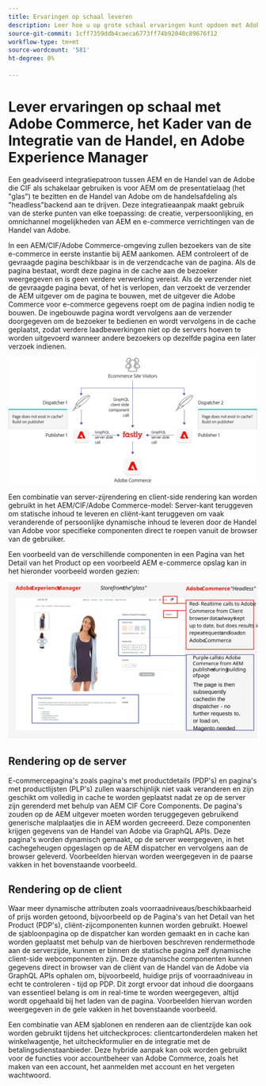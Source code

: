 ```yaml
---
title: Ervaringen op schaal leveren
description: Leer hoe u op grote schaal ervaringen kunt opdoen met Adobe Commerce en Adobe Experience Manager.
source-git-commit: 1cff7359ddb4caeca6773ff74b92048c89676f12
workflow-type: tm+mt
source-wordcount: '581'
ht-degree: 0%

---
```



# Lever ervaringen op schaal met Adobe Commerce, het Kader van de Integratie van de Handel, en Adobe Experience Manager

Een geadviseerd integratiepatroon tussen AEM en de Handel van de Adobe die CIF als schakelaar gebruiken is voor AEM om de presentatielaag (het &quot;glas&quot;) te bezitten en de Handel van Adobe om de handelsafdeling als &quot;headless&quot;backend aan te drijven. Deze integratieaanpak maakt gebruik van de sterke punten van elke toepassing: de creatie, verpersoonlijking, en omnichannel mogelijkheden van AEM en e-commerce verrichtingen van de Handel van Adobe.

In een AEM/CIF/Adobe Commerce-omgeving zullen bezoekers van de site e-commerce in eerste instantie bij AEM aankomen. AEM controleert of de gevraagde pagina beschikbaar is in de verzendcache van de pagina. Als de pagina bestaat, wordt deze pagina in de cache aan de bezoeker weergegeven en is geen verdere verwerking vereist. Als de verzender niet de gevraagde pagina bevat, of het is verlopen, dan verzoekt de verzender de AEM uitgever om de pagina te bouwen, met de uitgever die Adobe Commerce voor e-commerce gegevens roept om de pagina indien nodig te bouwen. De ingebouwde pagina wordt vervolgens aan de verzender doorgegeven om de bezoeker te bedienen en wordt vervolgens in de cache geplaatst, zodat verdere laadbewerkingen niet op de servers hoeven te worden uitgevoerd wanneer andere bezoekers op dezelfde pagina een later verzoek indienen.

![Overzichtsdiagram van de Manager van de Ervaring van Adobe en de architectuur van de Handel van de Adobe](../assets/commerce-at-scale/overview.png)

Een combinatie van server-zijrendering en client-side rendering kan worden gebruikt in het AEM/CIF/Adobe Commerce-model: Server-kant teruggeven om statische inhoud te leveren en cliënt-kant teruggeven om vaak veranderende of persoonlijke dynamische inhoud te leveren door de Handel van Adobe voor specifieke componenten direct te roepen
vanuit de browser van de gebruiker.

Een voorbeeld van de verschillende componenten in een Pagina van het Detail van het Product op een voorbeeld AEM e-commerce opslag kan in het hieronder voorbeeld worden gezien:

![Overzichtsdiagram van de Manager van de Ervaring van Adobe en de architectuur van de Handel van de Adobe](../assets/commerce-at-scale/product-details-page.svg)

## Rendering op de server

E-commercepagina&#39;s zoals pagina&#39;s met productdetails (PDP&#39;s) en pagina&#39;s met productlijsten (PLP&#39;s) zullen waarschijnlijk niet vaak veranderen en zijn geschikt om volledig in cache te worden geplaatst nadat ze op de server zijn gerenderd met behulp van AEM CIF Core Components. De pagina&#39;s zouden op de AEM uitgever moeten worden teruggegeven gebruikend generische malplaatjes die in AEM worden gecreeerd. Deze componenten krijgen gegevens van de Handel van Adobe via GraphQL APIs. Deze pagina&#39;s worden dynamisch gemaakt, op de server weergegeven, in het cachegeheugen opgeslagen op de AEM dispatcher en vervolgens aan de browser geleverd. Voorbeelden hiervan worden weergegeven in de paarse vakken in het bovenstaande voorbeeld.

## Rendering op de client

Waar meer dynamische attributen zoals voorraadniveaus/beschikbaarheid of prijs worden getoond, bijvoorbeeld op de Pagina&#39;s van het Detail van het Product (PDP&#39;s), cliënt-zijcomponenten kunnen worden gebruikt. Hoewel de sjabloonpagina op de dispatcher kan worden gemaakt en in cache kan worden geplaatst met behulp van de hierboven beschreven rendermethode aan de serverzijde, kunnen er binnen de statische pagina zelf dynamische client-side webcomponenten zijn. Deze dynamische componenten kunnen gegevens direct in browser van de cliënt van de Handel van de Adobe via GraphQL APIs ophalen om, bijvoorbeeld, huidige prijs of voorraadniveau in echt te controleren - tijd op PDP. Dit zorgt ervoor dat inhoud die doorgaans van essentieel belang is om in real-time te worden weergegeven, altijd wordt opgehaald bij het laden van de pagina. Voorbeelden hiervan worden weergegeven in de gele vakken in het bovenstaande voorbeeld.

Een combinatie van AEM sjablonen en renderen aan de clientzijde kan ook worden gebruikt tijdens het uitcheckproces: clientcartonderdelen maken het winkelwagentje, het uitcheckformulier en de integratie met de betalingsdienstaanbieder. Deze hybride aanpak kan ook worden gebruikt voor de functies voor accountbeheer van Adobe Commerce, zoals het maken van een account, het aanmelden met account en het vergeten wachtwoord.
